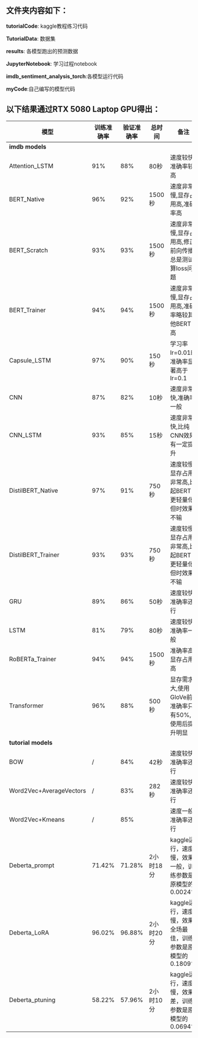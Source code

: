 ## 文件夹内容如下：
**tutorialCode**: kaggle教程练习代码

**TutorialData**: 数据集

**results**: 各模型跑出的预测数据

**JupyterNotebook**: 学习过程notebook

**imdb_sentiment_analysis_torch**:各模型运行代码

**myCode**:自己编写的模型代码

## 以下结果通过RTX 5080 Laptop GPU得出：
| 模型 | 训练准确率 | 验证准确率 | 总时间 | 备注                                 |
|------|-----------|-----------|--------|------------------------------------|
| **imdb models** |
| Attention_LSTM | 91% | 88% | 80秒 | 速度较快,准确率较高                         |
| BERT_Native | 96% | 92% | 1500秒 | 速度非常慢,显存占用高,准确率高                   |
| BERT_Scratch | 93% | 93% | 1500秒 | 速度非常慢,显存占用高,修正前向传播总是测试算loss问题      |
| BERT_Trainer | 94% | 94% | 1500秒 | 速度非常慢,显存占用高,准确率略较其他BERT高           |
| Capsule_LSTM | 97% | 90% | 150秒 | 学习率lr=0.01时准确率显著高于lr=0.1           |
| CNN | 87% | 82% | 10秒 | 速度非常快,准确率一般                        |
| CNN_LSTM | 93% | 85% | 15秒 | 速度非常快,比纯CNN效果有一定提升                 |
| DistilBERT_Native | 97% | 91% | 750秒 | 速度较慢,显存占用非常高,比起BERT更轻量化但时效果不输      |
| DistilBERT_Trainer | 93% | 93% | 750秒 | 速度较慢,显存占用非常高,比起BERT更轻量化但时效果不输      |
| GRU | 89% | 86% | 50秒 | 速度较快,准确率还行                         |
| LSTM | 81% | 79% | 80秒 | 速度较快,准确率一般                         |
| RoBERTa_Trainer | 94% | 94% | 1500秒 | 准确率高,显存占用高                         |
| Transformer | 96% | 88% | 500秒 | 显存需求大,使用GloVe前准确率只有50%,使用后提升明显     |
| **tutorial models** |
| BOW | / | 84% | 42秒 | 速度较快,准确率还行                         |
| Word2Vec+AverageVectors | / | 83% | 282秒 | 速度较快,准确率还行                         |
| Word2Vec+Kmeans | / | 85% | | 速度一般,准确率还行                         |
| Deberta_prompt | 71.42% | 71.28% | 2小时18分 | kaggle运行，速度慢，效果一般，训练参数是原模型的0.0024% |
| Deberta_LoRA | 96.02% | 96.88% | 2小时20分 | kaggle运行，速度慢，效果全场最佳，训练参数是原模型的0.1809% |
| Deberta_ptuning | 58.22% | 57.96% | 2小时10分 | kaggle运行，速度慢，效果差，训练参数是原模型的0.0694% |